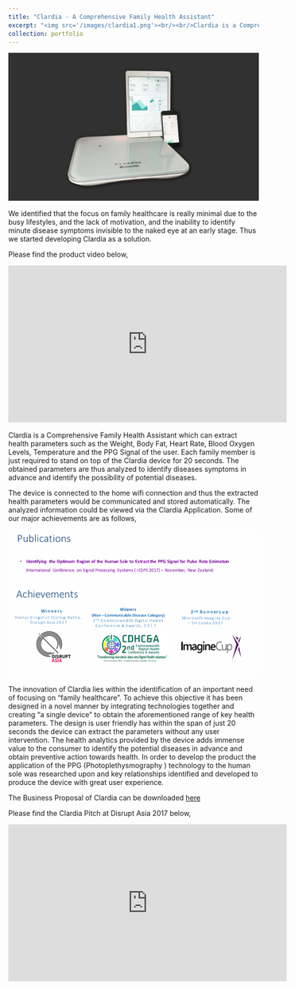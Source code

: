 ```yaml
---
title: "Clardia - A Comprehensive Family Health Assistant"
excerpt: "<img src='/images/clardia1.png'><br/><br/>Clardia is a Comprehensive Family Health Assistant which can extract health parameters such as the Weight, Body Fat, Heart Rate, Blood Oxygen Levels, Temperature and the PPG Signal of the user. Each family member is just required to stand on top of the Clardia device for 20 seconds. The obtained parameters are thus analyzed to identify diseases symptoms in advance and identify the possibility of potential diseases."
collection: portfolio
---
```


<img src='/images/clardia2.png'>

We identified that the focus on family healthcare is really minimal due to the busy lifestyles, and the lack of motivation, and the inability to identify minute disease symptoms invisible to the naked eye at an early stage. Thus we started developing Clardia as a solution.

Please find the product video below, 

<iframe width="560" height="315" src="https://www.youtube.com/embed/wgWlGTinScc" frameborder="0" allow="accelerometer; autoplay; encrypted-media; gyroscope; picture-in-picture" allowfullscreen></iframe>

Clardia is a Comprehensive Family Health Assistant which can extract health parameters such as the Weight, Body Fat, Heart Rate, Blood Oxygen Levels, Temperature and the PPG Signal of the user. Each family member is just required to stand on top of the Clardia device for 20 seconds. The obtained parameters are thus analyzed to identify diseases symptoms in advance and identify the possibility of potential diseases.

The device is connected to the home wifi connection and thus the extracted health parameters would be communicated and stored automatically. The analyzed information could be viewed via the Clardia Application. Some of our major achievements are as follows,

<img src='/images/clardia3.png'>

The innovation of Clardia lies within the identification of an important need of focusing on “family healthcare”. To achieve this objective it has been designed in a novel manner by integrating technologies together and creating “a single device” to obtain the aforementioned range of key health parameters. The design is user friendly has within the span of just 20 seconds the device can extract the parameters without any user intervention. The health analytics provided by the device adds immense value to the consumer to identify the potential diseases in advance and obtain preventive action towards health. In order to develop the product the application of the PPG (Photoplethysmography ) technology to the human sole was researched upon and key relationships identified and developed to produce the device with great user experience.

The Business Proposal of Clardia can be downloaded [here](http://chirathyh.github.io/files/ClardiaReport.pdf)

Please find the Clardia Pitch at Disrupt Asia 2017 below,

<iframe width="560" height="315" src="https://www.youtube.com/embed/3LBmq57Y4c4" frameborder="0" allow="accelerometer; autoplay; encrypted-media; gyroscope; picture-in-picture" allowfullscreen></iframe>
